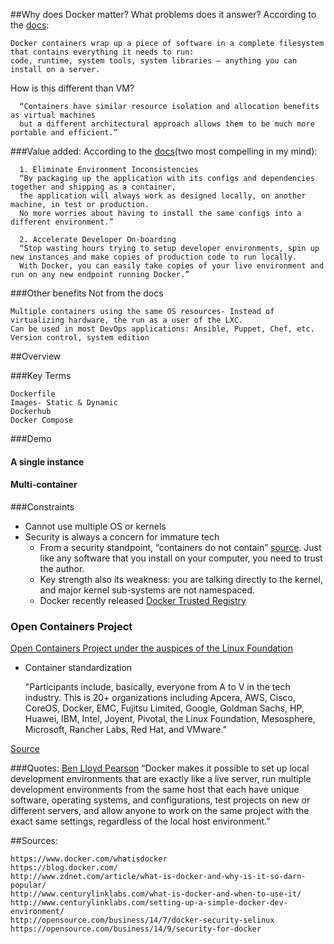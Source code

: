 ##Why does Docker matter? What problems does it answer?
According to the [docs](https://www.docker.com/whatisdocker):

    Docker containers wrap up a piece of software in a complete filesystem that contains everything it needs to run:
    code, runtime, system tools, system libraries – anything you can install on a server.

How is this different than VM?

      “Containers have similar resource isolation and allocation benefits as virtual machines
      but a different architectural approach allows them to be much more portable and efficient.”

###Value added:
According to the [docs](https://www.docker.com/whatisdocker)(two most compelling in my mind):

      1. Eliminate Environment Inconsistencies
      “By packaging up the application with its configs and dependencies together and shipping as a container,
      the application will always work as designed locally, on another machine, in test or production.
      No more worries about having to install the same configs into a different environment.”

      2. Accelerate Developer On-boarding
      “Stop wasting hours trying to setup developer environments, spin up new instances and make copies of production code to run locally.
      With Docker, you can easily take copies of your live environment and run on any new endpoint running Docker.”

###Other benefits
Not from the docs

    Multiple containers using the same OS resources- Instead of virtualizing hardware, the run as a user of the LXC.
    Can be used in most DevOps applications: Ansible, Puppet, Chef, etc.
    Version control, system edition

##Overview

###Key Terms

    Dockerfile
    Images- Static & Dynamic
    Dockerhub
    Docker Compose

###Demo
#### A single instance
#### Multi-container

###Constraints

* Cannot use multiple OS or kernels
* Security is always a concern for immature tech
    * From a security standpoint, “containers do not contain” [source](https://opensource.com/business/14/9/security-for-docker).
      Just like any software that you install on your computer, you need to trust the author.
    * Key strength also its weakness: you are talking directly to the kernel,
      and major kernel sub-systems are not namespaced.
    * Docker recently released [Docker Trusted Registry](https://blog.docker.com/2015/06/docker-ready-for-production/)

### Open Containers Project
[Open Containers Project under the auspices of the Linux Foundation](http://www.opencontainers.org/)
* Container standardization

    "Participants include, basically, everyone from A to V in the tech industry.
    This is 20+ organizations including Apcera, AWS, Cisco, CoreOS, Docker, EMC,
    Fujitsu Limited, Google, Goldman Sachs, HP, Huawei, IBM, Intel, Joyent, Pivotal,
    the Linux Foundation, Mesosphere, Microsoft, Rancher Labs, Red Hat, and VMware."

[Source](https://blog.docker.com/2015/06/open-container-project-foundation/)


###Quotes:
[Ben Lloyd Pearson](http://www.zdnet.com/article/what-is-docker-and-why-is-it-so-darn-popular/)
    “Docker makes it possible to set up local development environments that are exactly like a live server,
    run multiple development environments from the same host that each have unique software, operating systems, and configurations,
    test projects on new or different servers, and allow anyone to work on the same project with the exact same settings, regardless of the local host environment.”


##Sources:

    https://www.docker.com/whatisdocker
    https://blog.docker.com/
    http://www.zdnet.com/article/what-is-docker-and-why-is-it-so-darn-popular/
    http://www.centurylinklabs.com/what-is-docker-and-when-to-use-it/
    http://www.centurylinklabs.com/setting-up-a-simple-docker-dev-environment/
    http://opensource.com/business/14/7/docker-security-selinux
    https://opensource.com/business/14/9/security-for-docker

